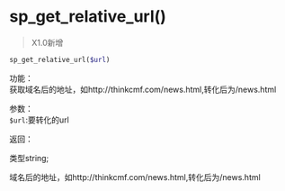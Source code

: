# sp_get_relative_url()

> X1.0新增

```php
sp_get_relative_url($url)
```
功能：  
获取域名后的地址，如http://thinkcmf.com/news.html,转化后为/news.html

参数：  
`$url`:要转化的url



返回：

类型string;

域名后的地址，如http://thinkcmf.com/news.html,转化后为/news.html

